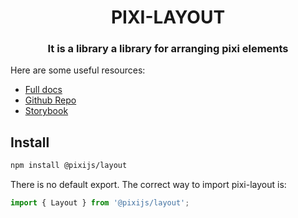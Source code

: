 <div align="center">
    <h1>PIXI-LAYOUT</h1>
    <h3>It is a library a library for arranging pixi elements</h3>
</div>

Here are some useful resources:

-   [Full docs](https://pixijs.io/layout/)
-   [Github Repo](https://github.com/pixijs/layout)
-   [Storybook](https://pixijs.io/ui/layout/)

## Install

```sh
npm install @pixijs/layout
```

There is no default export. The correct way to import pixi-layout is:

```js
import { Layout } from '@pixijs/layout';
```